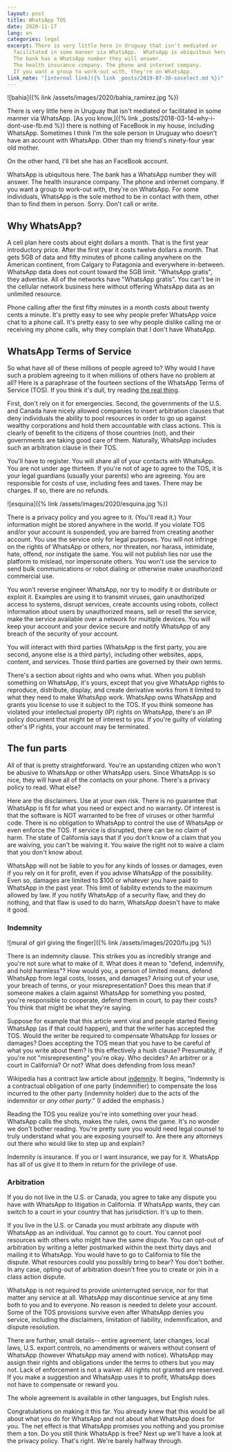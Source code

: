 ```yaml
---
layout: post
title: WhatsApp TOS
date: 2020-11-17
lang: en
categories: legal
excerpt: There is very little here in Uruguay that isn't mediated or
  facilitated in some manner via WhatsApp.  WhatsApp is ubiquitous here.
  The bank has a WhatsApp number they will answer.
  The health insurance company. The phone and internet company.
  If you want a group to work-out with, they're on WhatsApp.
link_note: "[internal link]({% link _posts/2019-07-30-socelect.md %})"
---
```


![bahia]({% link /assets/images/2020/bahia_ramirez.jpg %})

There is very little here in Uruguay that isn't mediated or facilitated 
in some manner via WhatsApp.
[As you know,]({% link _posts/2018-03-14-why-i-dont-use-fb.md %})
there is nothing of FaceBook in my house, including WhatsApp.
Sometimes I think I'm the sole person in Uruguay who doesn't have an account
with WhatsApp. Other than my friend's ninety-four year old mother.

On the other hand, I'll bet she has an FaceBook account.

WhatsApp is ubiquitous here. The bank has a WhatsApp number they will answer.
The health insurance company. The phone and internet company.
If you want a group to work-out with, they're on WhatsApp. For some individuals,
WhatsApp is the sole method to be in contact with them, other than to find them
in person. Sorry. Don't call or write.

## Why WhatsApp?

A cell plan here costs about eight dollars a month. That is the first year
introductory price. After the first year it costs twelve dollars a month.  That
gets 5GB of data and fifty minutes of phone calling anywhere on the American
continent, from Calgary to Patagonia and everywhere in-between.  WhatsApp data
does not count toward the 5GB limit. "WhatsApp gratis", they advertise.  All of
the networks have "WhatsApp gratis".  You can't be in the cellular network
business here without offering WhatsApp data as an unlimited resource.

Phone calling after the first fifty minutes in a month costs about twenty
cents a minute. It's pretty easy to see why people prefer WhatsApp voice chat
to a phone call. It's pretty easy to see why people dislike calling me or
receiving my phone calls, why they complain that I don't have WhatsApp.

## WhatsApp Terms of Service

So what have all of these millions of people agreed to? Why would I have
such a problem agreeing to it when millions of others have no problem at all?
Here is a paraphrase of the fourteen sections of the WhatsApp Terms
of Service (TOS). If you think it's dull, try reading
[the real thing](
https://www.whatsapp.com/legal/?lang=en&doc=terms-of-service&version=20200128
).

First, don't rely on it for emergencies.
Second, the governments of the U.S. and Canada have nicely allowed companies
to insert arbitration clauses that deny individuals the ability to pool
resources in order to go up against wealthy corporations and hold them
accountable with class actions. This is clearly of benefit to the citizens
of those countries (not), and their governments are taking good care of them.
Naturally, WhatsApp includes such an arbitration clause in their TOS.

You'll have to register. You will share all of your contacts with WhatsApp.
You are not under age thirteen. If you're not of age to agree to the TOS,
it is your legal guardians (usually your parents) who are agreeing.
You are responsible for costs of use, including fees and taxes. There may
be charges. If so, there are no refunds.

![esquina]({% link /assets/images/2020/esquina.jpg %})

There is a privacy policy and you agree to it. (You'll read it.)
Your information might be stored anywhere in the world.
If you violate TOS and/or your account is suspended, you are barred from
creating another account. You use the service only for legal purposes.
You will not infringe on the rights of WhatsApp or others, nor threaten, nor
harass, intimidate, hate, offend, nor instigate the same. You will not
publish lies nor use the platform to mislead, nor impersonate others.
You won't use the service to send bulk communications or robot dialing
or otherwise make unauthorized commercial use.

You won't reverse engineer WhatsApp, nor try to modify it or distribute or exploit
it. Examples are using it to transmit viruses, gain unauthorized access to
systems, disrupt services, create accounts using robots, collect information
about users by unauthorized means, sell or resell the service, make the
service available over a network for multiple devices. You will keep your
account and your device secure and notify WhatsApp of any breach of the security
of your account.

You will interact with third parties (WhatsApp is the first party, you are second,
anyone else is a third party), including other websites, apps, content, and
services.  Those third parties are governed by their own terms.

There's a section about rights and who owns what. When you publish something
on WhatsApp, it's yours, except that you give WhatsApp rights to reproduce, distribute,
display, and create derivative works from it limited to what they need to make
WhatsApp work. WhatsApp owns WhatsApp and grants you license to use it subject to the TOS.
If you think someone has violated your intellectual property (IP) rights on WhatsApp,
there's an IP policy document that might be of interest to you. If you're
guilty of violating other's IP rights, your account may be terminated.

## The fun parts

All of that is pretty straightforward. You're an upstanding citizen who won't
be abusive to WhatsApp or other WhatsApp users. Since WhatsApp is so nice,
they will have all of the contacts on your phone. There's a privacy policy
to read. What else?

Here are the disclaimers. Use at your own risk. There is no guarantee that
WhatsApp is fit for what you need or expect and no warranty. Of interest is
that the software is NOT warranted to be free of viruses or other harmful code.
There is no obligation to WhatsApp to control the use of WhatsApp or even
enforce the TOS. If service is disrupted, there can be no claim of harm. The
state of California says that if you don't know of a claim that you are
waiving, you can't be waiving it. You waive the right not to waive a claim that
you don't know about.

WhatsApp will not be liable to you for any kinds of losses or damages,
even if you rely on it for profit, even if you advise WhatsApp of the possibility.
Even so, damages are limited to $100 or whatever you have paid to WhatsApp in
the past year. This limit of liability extends to the maximum allowed by
law. If you notify WhatsApp of a security flaw, and they do nothing, and that
flaw is used to do harm, WhatsApp doesn't have to make it good.

### Indemnity

![mural of girl giving the finger]({% link /assets/images/2020/fu.jpg %})

There is an indemnity clause. This strikes you as incredibly strange and you're
not sure what to make of it. What does it mean to "defend, indemnify, and hold
harmless"? How would you, a person of limited means, defend WhatsApp from legal
costs, losses, and damages? Arising out of your use, your breach of terms, or
your misrepresentation? Does this mean that if someone makes a claim against
WhatsApp for something you posted, you're responsible to cooperate, defend them
in court, to pay their costs? You think that might be what they're saying.

Suppose for example that this article went viral and people started fleeing
WhatsApp (as if that could happen), and that the writer has accepted the TOS.
Would the writer be required to compensate WhatsApp for losses or damages? Does
accepting the TOS mean that you have to be careful of what you write about
them? Is this effectively a hush clause? Presumably, if you're not
"misrepresenting" you're okay. Who decides? An arbitrer or a court in
California? Or not? What does defending from loss mean?

Wikipedia has a contract law article about [indemnity](
https://en.wikipedia.org/wiki/Indemnity).
It begins, "Indemnity is a contractual obligation of one party (indemnifier) to
compensate the loss incurred to the other party (indemnity holder) due to the
acts of the indemnitor or *any other party*." (I added the emphasis.)

Reading the TOS you realize you're into something over your head.  WhatsApp
calls the shots, makes the rules, owns the game. It's no wonder we don't bother
reading. You're pretty sure you would need legal counsel to truly understand
what you are exposing yourself to. Are there any attorneys out there who would
like to step up and explain?

Indemnity is insurance. If you or I want insurance, we pay for it.  WhatsApp
has all of us give it to them in return for the privilege of use.

### Arbitration

If you do not live in the U.S. or Canada, you agree to take any dispute
you have with WhatsApp to litigation in California. If WhatsApp wants, they can switch
to a court in your country that has jurisdiction. It's up to them.

If you live in the U.S. or Canada you must arbitrate any dispute with WhatsApp
as an individual. You cannot go to court.
You cannot pool resources with others who might have the same dispute.
You can opt-out of arbitration
by writing a letter postmarked within the next thirty days
and mailing it to WhatsApp.
You would have to go to California to file the dispute. What resources
could you possibly bring to bear? You don't bother. In any case, opting-out
of arbitration doesn't free you to create or join in a class action dispute.

WhatsApp is not required to provide uninterrupted service, nor for that matter
any service at all. WhatsApp may discontinue service at any time both to you
and to everyone. No reason is needed to delete your account. Some of the
TOS provisions survive even after WhatsApp denies you service, including
the disclaimers, limitation of liability, indemnification, and dispute
resolution.

There are further, small details-- entire agreement, later changes, local laws,
U.S. export controls, no amendments or waivers without consent of WhatsApp
(however WhatsApp may amend with notice). WhatsApp may assign their rights and obligations
under the terms to others but you may not. Lack of enforcement is not a waiver.
All rights not granted are reserved. If you make a suggestion and WhatsApp uses it
to profit, WhatsApp does not have to compensate or reward you.

The whole agreement is available in other languages, but English rules.

Congratulations on making it this far. You already knew that this would be all
about what you do for WhatsApp and not about what WhatsApp does for you. The
net effect is that WhatsApp promises you nothing and you promise them a ton.
Do you still think WhatsApp is free? Next up we'll have a look at the privacy
policy.  That's right. We're barely halfway through.

